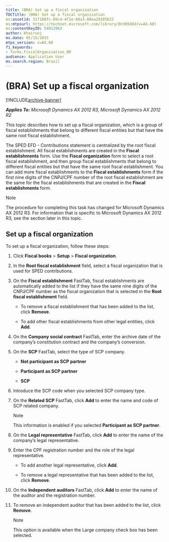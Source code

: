 ```yaml
---
title: (BRA) Set up a fiscal organization
TOCTitle: (BRA) Set up a fiscal organization
ms:assetid: 31f180fc-09c4-4f1e-b0a3-88ea29185b22
ms:mtpsurl: https://technet.microsoft.com/library/Dn305863(v=AX.60)
ms:contentKeyID: 54912963
author: Khairunj
ms.date: 05/15/2015
mtps_version: v=AX.60
f1_keywords:
- forms.FiscalOrganization_BR
audience: Application User
ms.search.region: Brazil
---
```


# (BRA) Set up a fiscal organization 


[!INCLUDE[archive-banner](includes/archive-banner.md)]


_**Applies To:** Microsoft Dynamics AX 2012 R3, Microsoft Dynamics AX 2012 R2_

This topic describes how to set up a fiscal organization, which is a group of fiscal establishments that belong to different fiscal entities but that have the same root fiscal establishment.

The SPED EFD - Contributions statement is centralized by the root fiscal establishment. All fiscal establishments are created in the **Fiscal establishments** form. Use the **Fiscal organization** form to select a root fiscal establishment, and then group fiscal establishments that belong to different fiscal entities but that have the same root fiscal establishment. You can add more fiscal establishments to the **Fiscal establishments** form if the first nine digits of the CNPJ/CPF number of the root fiscal establishment are the same for the fiscal establishments that are created in the **Fiscal establishments** form.


> [!NOTE]
> <P>The procedure for completing this task has changed for Microsoft Dynamics AX 2012 R3. For information that is specific to Microsoft Dynamics AX 2012 R3, see the section later in this topic.</P>



## Set up a fiscal organization

To set up a fiscal organization, follow these steps:

1.  Click **Fiscal books** \> **Setup** \> **Fiscal organization**.

2.  In the **Root fiscal establishment** field, select a fiscal organization that is used for SPED contributions.

3.  On the **Fiscal establishment** FastTab, fiscal establishments are automatically added to the list if they have the same nine digits of the CNPJ/CPF number as the fiscal organization that is selected in the **Root fiscal establishment** field.
    
      - To remove a fiscal establishment that has been added to the list, click **Remove**.
    
      - To add other fiscal establishments from other legal entities, click **Add**.

4.  On the **Company social contract** FastTab, enter the archive date of the company’s constitution contract and the company’s conversion.

5.  On the **SCP** FastTab, select the type of SCP company.
    
      - **Not participant as SCP partner**
    
      - **Participant as SCP partner**
    
      - **SCP**

6.  Introduce the SCP code when you selected SCP company type.

7.  On the **Related SCP** FastTab, click **Add** to enter the name and code of SCP related company.
    

    > [!NOTE]
    > <P>This information is enabled if you selected <STRONG>Participant as SCP partner</STRONG>.</P>



8.  On the **Legal representative** FastTab, click **Add** to enter the name of the company’s legal representative.

9.  Enter the CPF registration number and the role of the legal representative.
    
      - To add another legal representative, click **Add**.
    
      - To remove a legal representative that has been added to the list, click **Remove**.

10. On the **Independent auditors** FastTab, click **Add** to enter the name of the auditor and the registration number.

11. To remove an independent auditor that has been added to the list, click **Remove**.
    

    > [!NOTE]
    > <P>This option is available when the Large company check box has been selected.</P>


  


